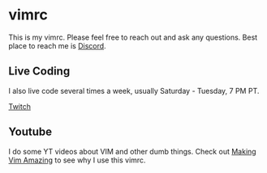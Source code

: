 # vimrc
This is my vimrc.  Please feel free to reach out and ask any questions.  Best place to reach me is [Discord](https://discord.gg/3ujcVMe).

## Live Coding
I also live code several times a week, usually Saturday - Tuesday, 7 PM PT.  

[Twitch](https://twitch.tv/ThePrimeagen)

## Youtube
I do some YT videos about VIM and other dumb things.  Check out [Making Vim Amazing](https://www.youtube.com/playlist?list=PLm323Lc7iSW9kRCuzB3J_h7vPjIDedplM) to see why I use this vimrc.
